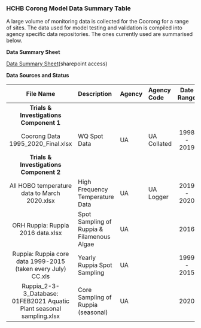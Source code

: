 
### HCHB Corong Model Data Summary Table
A large volume of monitoring data is collected for the Coorong for a range of sites. The data used for model testing and validation is compiled into agency specific data repositories. The ones currently used are summarised below.


**Data Summary Sheet**

[Data Summary Sheet](https://sagov.sharepoint.com/:x:/r/teams/HCHBTIDataMgtandIntegration/Shared%20Documents/General/Coorong_Data_Summary.xlsx?d=weadc920cbd1445069975d2e8752aef09&csf=1&web=1&e=CGoQgO)(sharepoint access)



**Data Sources and Status**


| File Name | Description | Agency  | Agency Code | Date Range | Imported |
|:---------:|:------------|:--------|:------------|:----------:|:---------|
|**Trials & Investigations Component 1**|
| Coorong Data 1995_2020_Final.xlsx | WQ Spot Data | UA | UA Collated | 1998 - 2019 | Yes |
|**Trials & Investigations Component 2**|
| All HOBO temperature data to March 2020.xlsx| High Frequency Temperature Data | UA | UA Logger | 2019 - 2020 | Yes |
| ORH Ruppia: Ruppia 2016 data.xlsx | Spot Sampling of Ruppia & Filamenous Algae | UA | | 2016 | No |
| Ruppia: Ruppia core data 1999-2015 (taken every July) CC.xls | Yearly Ruppia Spot Sampling | UA | | 1999 - 2015 | No |
|Ruppia_2-3-3_Database: 01FEB2021 Aquatic Plant seasonal sampling.xlsx | Core Sampling of Ruppia (seasonal) | UA | | 2020 | No |
